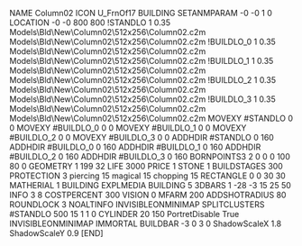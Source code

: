 NAME Column02
ICON U_FrnOf17
BUILDING
SETANMPARAM -0 -0 1 0
LOCATION -0 -0 800 800
!STANDLO      1 0.35 Models\Bld\New\Column02\512x256\Column02.c2m Models\Bld\New\Column02\512x256\Column02.c2m
!BUILDLO_0    1 0.35 Models\Bld\New\Column02\512x256\Column02.c2m Models\Bld\New\Column02\512x256\Column02.c2m
!BUILDLO_1    1 0.35 Models\Bld\New\Column02\512x256\Column02.c2m Models\Bld\New\Column02\512x256\Column02.c2m
!BUILDLO_2    1 0.35 Models\Bld\New\Column02\512x256\Column02.c2m Models\Bld\New\Column02\512x256\Column02.c2m
!BUILDLO_3    1 0.35 Models\Bld\New\Column02\512x256\Column02.c2m Models\Bld\New\Column02\512x256\Column02.c2m
MOVEXY #STANDLO    0 0
MOVEXY #BUILDLO_0  0 0
MOVEXY #BUILDLO_1  0 0
MOVEXY #BUILDLO_2  0 0
MOVEXY #BUILDLO_3  0 0
ADDHDIR #STANDLO 0 160
ADDHDIR #BUILDLO_0 0 160
ADDHDIR #BUILDLO_1 0 160
ADDHDIR #BUILDLO_2 0 160
ADDHDIR #BUILDLO_3 0 160
BORNPOINTS3 2 0 0 0 100 80 0
GEOMETRY 1 199 32
LIFE     3000
PRICE 1 STONE 1
BUILDSTAGES 300
PROTECTION 3 piercing 15 magical 15 chopping 15
RECTANGLE    0 0 30 30
MATHERIAL 1 BUILDING
EXPLMEDIA BUILDING 5
3DBARS 1 -28 -3 15 25 50
INFO 3 8
COSTPERCENT 300
VISION 0
MFARM 200
ADDSHOTRADIUS 80
ROUNDLOCK 3
NOALTINFO
INVISIBLEONMINIMAP
SPLITCLUSTERS #STANDLO 500 15 1 1 0
CYLINDER 20 150
PortretDisable True
INVISIBLEONMINIMAP
IMMORTAL
BUILDBAR -3 0 3 0
ShadowScaleX 1.8
ShadowScaleY 0.9
[END]
